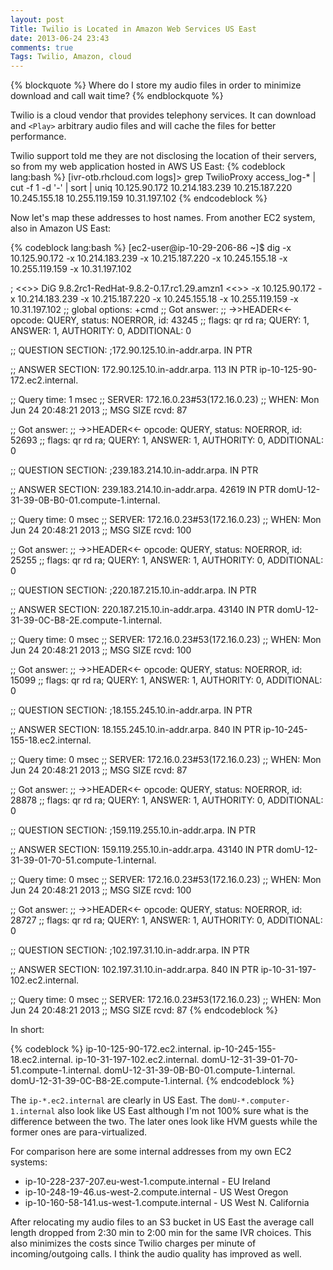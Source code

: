 ```yaml
---
layout: post
Title: Twilio is Located in Amazon Web Services US East
date: 2013-06-24 23:43
comments: true
Tags: Twilio, Amazon, cloud
---
```


{% blockquote %}
Where do I store my audio files in order to minimize download and call wait time?
{% endblockquote %}

Twilio is a cloud vendor that provides telephony services. 
It can download and `<Play>` arbitrary audio files and will cache the files
for better performance.

Twilio support told me they are not disclosing the location of their servers,
so from my web application hosted in AWS US East:
{% codeblock lang:bash %}
[ivr-otb.rhcloud.com logs]\> grep TwilioProxy access_log-* | cut -f 1 -d '-' | sort | uniq 
10.125.90.172 
10.214.183.239 
10.215.187.220 
10.245.155.18 
10.255.119.159 
10.31.197.102 
{% endcodeblock %}

Now let's map these addresses to host names. From another EC2 system, also in Amazon US East:

{% codeblock lang:bash %}
[ec2-user@ip-10-29-206-86 ~]$ dig -x 10.125.90.172 -x 10.214.183.239 -x 10.215.187.220 -x 10.245.155.18 -x 10.255.119.159 -x 10.31.197.102

; <<>> DiG 9.8.2rc1-RedHat-9.8.2-0.17.rc1.29.amzn1 <<>> -x 10.125.90.172 -x 10.214.183.239 -x 10.215.187.220 -x 10.245.155.18 -x 10.255.119.159 -x 10.31.197.102
;; global options: +cmd
;; Got answer:
;; ->>HEADER<<- opcode: QUERY, status: NOERROR, id: 43245
;; flags: qr rd ra; QUERY: 1, ANSWER: 1, AUTHORITY: 0, ADDITIONAL: 0

;; QUESTION SECTION:
;172.90.125.10.in-addr.arpa.    IN      PTR

;; ANSWER SECTION:
172.90.125.10.in-addr.arpa. 113 IN      PTR     ip-10-125-90-172.ec2.internal.

;; Query time: 1 msec
;; SERVER: 172.16.0.23#53(172.16.0.23)
;; WHEN: Mon Jun 24 20:48:21 2013
;; MSG SIZE  rcvd: 87

;; Got answer:
;; ->>HEADER<<- opcode: QUERY, status: NOERROR, id: 52693
;; flags: qr rd ra; QUERY: 1, ANSWER: 1, AUTHORITY: 0, ADDITIONAL: 0

;; QUESTION SECTION:
;239.183.214.10.in-addr.arpa.   IN      PTR

;; ANSWER SECTION:
239.183.214.10.in-addr.arpa. 42619 IN   PTR     domU-12-31-39-0B-B0-01.compute-1.internal.

;; Query time: 0 msec
;; SERVER: 172.16.0.23#53(172.16.0.23)
;; WHEN: Mon Jun 24 20:48:21 2013
;; MSG SIZE  rcvd: 100

;; Got answer:
;; ->>HEADER<<- opcode: QUERY, status: NOERROR, id: 25255
;; flags: qr rd ra; QUERY: 1, ANSWER: 1, AUTHORITY: 0, ADDITIONAL: 0

;; QUESTION SECTION:
;220.187.215.10.in-addr.arpa.   IN      PTR

;; ANSWER SECTION:
220.187.215.10.in-addr.arpa. 43140 IN   PTR     domU-12-31-39-0C-B8-2E.compute-1.internal.

;; Query time: 0 msec
;; SERVER: 172.16.0.23#53(172.16.0.23)
;; WHEN: Mon Jun 24 20:48:21 2013
;; MSG SIZE  rcvd: 100

;; Got answer:
;; ->>HEADER<<- opcode: QUERY, status: NOERROR, id: 15099
;; flags: qr rd ra; QUERY: 1, ANSWER: 1, AUTHORITY: 0, ADDITIONAL: 0

;; QUESTION SECTION:
;18.155.245.10.in-addr.arpa.    IN      PTR

;; ANSWER SECTION:
18.155.245.10.in-addr.arpa. 840 IN      PTR     ip-10-245-155-18.ec2.internal.

;; Query time: 0 msec
;; SERVER: 172.16.0.23#53(172.16.0.23)
;; WHEN: Mon Jun 24 20:48:21 2013
;; MSG SIZE  rcvd: 87

;; Got answer:
;; ->>HEADER<<- opcode: QUERY, status: NOERROR, id: 28878
;; flags: qr rd ra; QUERY: 1, ANSWER: 1, AUTHORITY: 0, ADDITIONAL: 0

;; QUESTION SECTION:
;159.119.255.10.in-addr.arpa.   IN      PTR

;; ANSWER SECTION:
159.119.255.10.in-addr.arpa. 43140 IN   PTR     domU-12-31-39-01-70-51.compute-1.internal.

;; Query time: 0 msec
;; SERVER: 172.16.0.23#53(172.16.0.23)
;; WHEN: Mon Jun 24 20:48:21 2013
;; MSG SIZE  rcvd: 100

;; Got answer:
;; ->>HEADER<<- opcode: QUERY, status: NOERROR, id: 28727
;; flags: qr rd ra; QUERY: 1, ANSWER: 1, AUTHORITY: 0, ADDITIONAL: 0

;; QUESTION SECTION:
;102.197.31.10.in-addr.arpa.    IN      PTR

;; ANSWER SECTION:
102.197.31.10.in-addr.arpa. 840 IN      PTR     ip-10-31-197-102.ec2.internal.

;; Query time: 0 msec
;; SERVER: 172.16.0.23#53(172.16.0.23)
;; WHEN: Mon Jun 24 20:48:21 2013
;; MSG SIZE  rcvd: 87
{% endcodeblock %}

In short:

{% codeblock %}
ip-10-125-90-172.ec2.internal.
ip-10-245-155-18.ec2.internal.
ip-10-31-197-102.ec2.internal.
domU-12-31-39-01-70-51.compute-1.internal.
domU-12-31-39-0B-B0-01.compute-1.internal.
domU-12-31-39-0C-B8-2E.compute-1.internal.
{% endcodeblock %}


The `ip-*.ec2.internal` are clearly in US East. The `domU-*.computer-1.internal` also
look like US East although I'm not 100% sure what is the difference between the two.
The later ones look like HVM guests while the former ones are para-virtualized.

For comparison here are some internal addresses from my own EC2 systems:

* ip-10-228-237-207.eu-west-1.compute.internal - EU Ireland
* ip-10-248-19-46.us-west-2.compute.internal - US West Oregon
* ip-10-160-58-141.us-west-1.compute.internal - US West N. California


After relocating my audio files to an S3 bucket in US East the average call length
dropped from 2:30 min to 2:00 min for the same IVR choices. This also minimizes
the costs since Twilio charges per minute of incoming/outgoing calls.
I think the audio quality has improved as well.


